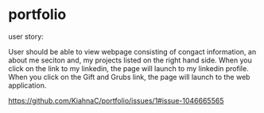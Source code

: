 # portfolio

user story:

User should be able to view webpage consisting of congact information, an about me seciton and, my projects listed on the right hand side. When you click on the link to my linkedin, the page will launch to my linkedin profile. When you click on the Gift and Grubs link, the page will launch to the web application.

https://github.com/KiahnaC/portfolio/issues/1#issue-1046665565